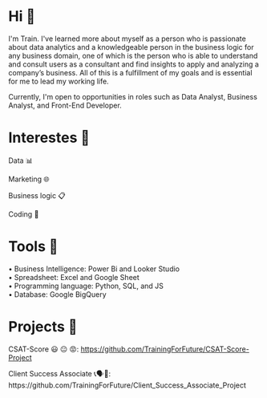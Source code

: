 # Hi :wave:
I'm Train. I've learned more about myself as a person who is passionate about data analytics and a knowledgeable person in the business logic for any business domain, one of which is the person who is able to understand and consult users as a consultant and find insights to apply and analyzing a company’s business. All of this is a fulfillment of my goals and is essential for me to lead my working life.

Currently, I'm open to opportunities in roles such as Data Analyst, Business Analyst, and Front-End Developer.

# Interestes :dart:
Data 📊 

Marketing 🌐

Business logic :clipboard:

Coding :space_invader:

# Tools :wrench:
• Business Intelligence: Power Bi and Looker Studio <br>
• Spreadsheet:  Excel and Google Sheet <br>
• Programming language: Python, SQL, and JS <br>
• Database: Google BigQuery <br>

# Projects :open_file_folder:
CSAT-Score 😃 😐 😡:  https://github.com/TrainingForFuture/CSAT-Score-Project
<p> Client Success Associate 📞🗣📳: https://github.com/TrainingForFuture/Client_Success_Associate_Project
